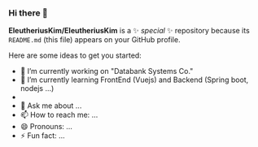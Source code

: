 ### Hi there 👋


**EleutheriusKim/EleutheriusKim** is a ✨ _special_ ✨ repository because its `README.md` (this file) appears on your GitHub profile.

Here are some ideas to get you started:

- 🔭 I’m currently working on "Databank Systems Co."
- 🌱 I’m currently learning FrontEnd (Vuejs) and Backend (Spring boot, nodejs ...)
- 
- 💬 Ask me about ...
- 📫 How to reach me: ...
- 😄 Pronouns: ...
- ⚡ Fun fact: ...

<script src="https://gist.github.com/nisrulz/11c0d63428b108f10c83.js"></script>

